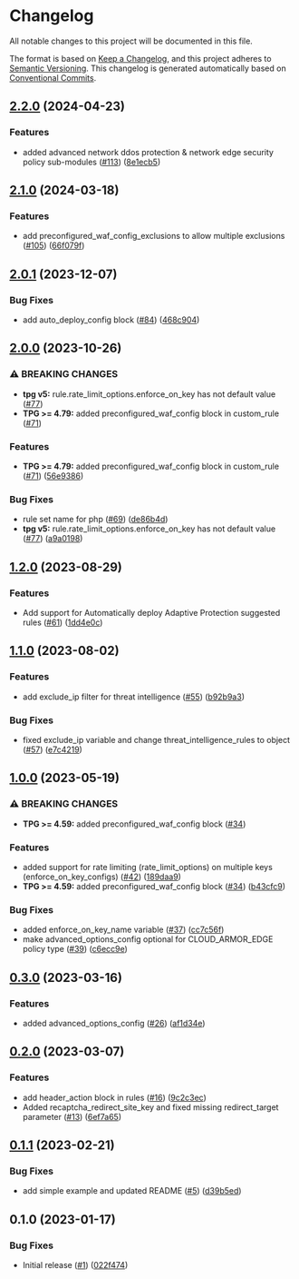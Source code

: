 # Changelog

All notable changes to this project will be documented in this file.

The format is based on
[Keep a Changelog](https://keepachangelog.com/en/1.0.0/),
and this project adheres to
[Semantic Versioning](https://semver.org/spec/v2.0.0.html).
This changelog is generated automatically based on [Conventional Commits](https://www.conventionalcommits.org/en/v1.0.0/).

## [2.2.0](https://github.com/GoogleCloudPlatform/terraform-google-cloud-armor/compare/v2.1.0...v2.2.0) (2024-04-23)


### Features

* added advanced network ddos protection & network edge security policy sub-modules ([#113](https://github.com/GoogleCloudPlatform/terraform-google-cloud-armor/issues/113)) ([8e1ecb5](https://github.com/GoogleCloudPlatform/terraform-google-cloud-armor/commit/8e1ecb5cd7df1371545d0ded157fea130dce8cb8))

## [2.1.0](https://github.com/GoogleCloudPlatform/terraform-google-cloud-armor/compare/v2.0.1...v2.1.0) (2024-03-18)


### Features

* add preconfigured_waf_config_exclusions to allow multiple exclusions ([#105](https://github.com/GoogleCloudPlatform/terraform-google-cloud-armor/issues/105)) ([66f079f](https://github.com/GoogleCloudPlatform/terraform-google-cloud-armor/commit/66f079fdc8097a971cca2aeb1778d6af061fcaac))

## [2.0.1](https://github.com/GoogleCloudPlatform/terraform-google-cloud-armor/compare/v2.0.0...v2.0.1) (2023-12-07)


### Bug Fixes

* add auto_deploy_config block ([#84](https://github.com/GoogleCloudPlatform/terraform-google-cloud-armor/issues/84)) ([468c904](https://github.com/GoogleCloudPlatform/terraform-google-cloud-armor/commit/468c9040c8dfdcae4c40d84c9a877f897843dd92))

## [2.0.0](https://github.com/GoogleCloudPlatform/terraform-google-cloud-armor/compare/v1.2.0...v2.0.0) (2023-10-26)


### ⚠ BREAKING CHANGES

* **tpg v5:** rule.rate_limit_options.enforce_on_key has not default value ([#77](https://github.com/GoogleCloudPlatform/terraform-google-cloud-armor/issues/77))
* **TPG >= 4.79:** added preconfigured_waf_config block in custom_rule ([#71](https://github.com/GoogleCloudPlatform/terraform-google-cloud-armor/issues/71))

### Features

* **TPG >= 4.79:** added preconfigured_waf_config block in custom_rule ([#71](https://github.com/GoogleCloudPlatform/terraform-google-cloud-armor/issues/71)) ([56e9386](https://github.com/GoogleCloudPlatform/terraform-google-cloud-armor/commit/56e938658380f556c1dfe8dd7b169b1ab4449fbe))


### Bug Fixes

* rule set name for php ([#69](https://github.com/GoogleCloudPlatform/terraform-google-cloud-armor/issues/69)) ([de86b4d](https://github.com/GoogleCloudPlatform/terraform-google-cloud-armor/commit/de86b4d487c6160a67737d8f381af3ab6cc9d6b4))
* **tpg v5:** rule.rate_limit_options.enforce_on_key has not default value ([#77](https://github.com/GoogleCloudPlatform/terraform-google-cloud-armor/issues/77)) ([a9a0198](https://github.com/GoogleCloudPlatform/terraform-google-cloud-armor/commit/a9a01982c496779c863db6f1e146eb07871319d1))

## [1.2.0](https://github.com/GoogleCloudPlatform/terraform-google-cloud-armor/compare/v1.1.0...v1.2.0) (2023-08-29)


### Features

* Add support for Automatically deploy Adaptive Protection suggested rules ([#61](https://github.com/GoogleCloudPlatform/terraform-google-cloud-armor/issues/61)) ([1dd4e0c](https://github.com/GoogleCloudPlatform/terraform-google-cloud-armor/commit/1dd4e0c397965999460f18fffa76fe5c6dc2802d))

## [1.1.0](https://github.com/GoogleCloudPlatform/terraform-google-cloud-armor/compare/v1.0.0...v1.1.0) (2023-08-02)


### Features

* add exclude_ip filter for threat intelligence ([#55](https://github.com/GoogleCloudPlatform/terraform-google-cloud-armor/issues/55)) ([b92b9a3](https://github.com/GoogleCloudPlatform/terraform-google-cloud-armor/commit/b92b9a3ad21684ff5b19ae9966518bd47dda8fe6))


### Bug Fixes

* fixed exclude_ip variable and change threat_intelligence_rules to object ([#57](https://github.com/GoogleCloudPlatform/terraform-google-cloud-armor/issues/57)) ([e7c4219](https://github.com/GoogleCloudPlatform/terraform-google-cloud-armor/commit/e7c4219a62e61917da321fe8a5b884ddb9ee2a96))

## [1.0.0](https://github.com/GoogleCloudPlatform/terraform-google-cloud-armor/compare/v0.3.0...v1.0.0) (2023-05-19)


### ⚠ BREAKING CHANGES

* **TPG >= 4.59:** added preconfigured_waf_config block ([#34](https://github.com/GoogleCloudPlatform/terraform-google-cloud-armor/issues/34))

### Features

* added support for rate limiting (rate_limit_options) on multiple keys (enforce_on_key_configs) ([#42](https://github.com/GoogleCloudPlatform/terraform-google-cloud-armor/issues/42)) ([189daa9](https://github.com/GoogleCloudPlatform/terraform-google-cloud-armor/commit/189daa9ec81734e87a24f496d4e6c55691343cf2))
* **TPG >= 4.59:** added preconfigured_waf_config block ([#34](https://github.com/GoogleCloudPlatform/terraform-google-cloud-armor/issues/34)) ([b43cfc9](https://github.com/GoogleCloudPlatform/terraform-google-cloud-armor/commit/b43cfc930920136113dadc5a9a4eab09fd857526))


### Bug Fixes

* added enforce_on_key_name variable ([#37](https://github.com/GoogleCloudPlatform/terraform-google-cloud-armor/issues/37)) ([cc7c56f](https://github.com/GoogleCloudPlatform/terraform-google-cloud-armor/commit/cc7c56f4de4a6c208e8de0f96ac338e72d58e082))
* make advanced_options_config optional for CLOUD_ARMOR_EDGE policy type ([#39](https://github.com/GoogleCloudPlatform/terraform-google-cloud-armor/issues/39)) ([c6ecc9e](https://github.com/GoogleCloudPlatform/terraform-google-cloud-armor/commit/c6ecc9e0823348cc4d407146b00219ce202d1986))

## [0.3.0](https://github.com/GoogleCloudPlatform/terraform-google-cloud-armor/compare/v0.2.0...v0.3.0) (2023-03-16)


### Features

* added advanced_options_config ([#26](https://github.com/GoogleCloudPlatform/terraform-google-cloud-armor/issues/26)) ([af1d34e](https://github.com/GoogleCloudPlatform/terraform-google-cloud-armor/commit/af1d34e7405a05fef01783956c982432d5aed26a))

## [0.2.0](https://github.com/GoogleCloudPlatform/terraform-google-cloud-armor/compare/v0.1.1...v0.2.0) (2023-03-07)


### Features

* add header_action block in rules ([#16](https://github.com/GoogleCloudPlatform/terraform-google-cloud-armor/issues/16)) ([9c2c3ec](https://github.com/GoogleCloudPlatform/terraform-google-cloud-armor/commit/9c2c3ec7d14c0954a9ff818cefc7f09b5899b317))
* Added recaptcha_redirect_site_key and fixed missing redirect_target parameter ([#13](https://github.com/GoogleCloudPlatform/terraform-google-cloud-armor/issues/13)) ([6ef7a65](https://github.com/GoogleCloudPlatform/terraform-google-cloud-armor/commit/6ef7a65072e3efc9eb33f76cafdd27970e3a3739))

## [0.1.1](https://github.com/GoogleCloudPlatform/terraform-google-cloud-armor/compare/v0.1.0...v0.1.1) (2023-02-21)


### Bug Fixes

* add simple example and updated README ([#5](https://github.com/GoogleCloudPlatform/terraform-google-cloud-armor/issues/5)) ([d39b5ed](https://github.com/GoogleCloudPlatform/terraform-google-cloud-armor/commit/d39b5eda9dce99fb54e24cbc28a87c2f8b8aa316))

## 0.1.0 (2023-01-17)


### Bug Fixes

* Initial release ([#1](https://github.com/GoogleCloudPlatform/terraform-google-cloud-armor/issues/1)) ([022f474](https://github.com/GoogleCloudPlatform/terraform-google-cloud-armor/commit/022f474a8f11435b4309bad0fe8dd158b2cfc2fa))
